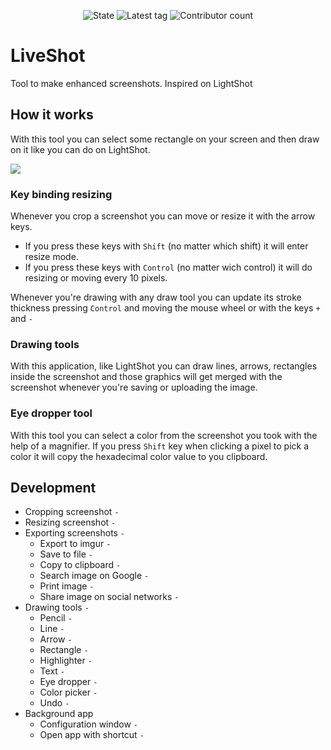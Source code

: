 <p align="center">
  <img src="https://img.shields.io/badge/state-development-blue" alt="State"/> 
  <img src="https://img.shields.io/github/v/tag/KennethGomez/LiveShot"  alt="Latest tag"/> 
  <img src="https://img.shields.io/github/contributors/KennethGomez/LiveShot"  alt="Contributor count"/>
</p>

# LiveShot
Tool to make enhanced screenshots. Inspired on LightShot

## How it works
With this tool you can select some rectangle on your screen and then draw on it like you can do on LightShot.

![](https://i.imgur.com/KqSmVhw.png)

### Key binding resizing
Whenever you crop a screenshot you can move or resize it with the arrow keys.
- If you press these keys with `Shift` (no matter which shift) it will enter resize mode.
- If you press these keys with `Control` (no matter wich control) it will do resizing or moving every 10 pixels.

Whenever you're drawing with any draw tool you can update its stroke thickness pressing `Control` and moving the mouse wheel or with the keys `+` and `-`

### Drawing tools
With this application, like LightShot you can draw lines, arrows, rectangles inside the screenshot and those graphics will get merged with the screenshot whenever you're saving or uploading the image.

### Eye dropper tool
With this tool you can select a color from the screenshot you took with the help of a magnifier.
If you press `Shift` key when clicking a pixel to pick a color it will copy the hexadecimal color value to you clipboard.

## Development
- Cropping screenshot `-`
- Resizing screenshot `-`
- Exporting screenshots `-`
  - Export to imgur `-`
  - Save to file `-`
  - Copy to clipboard `-`
  - Search image on Google `-`
  - Print image `-`
  - Share image on social networks `-`
- Drawing tools `-`
  - Pencil `-`
  - Line `-`
  - Arrow `-`
  - Rectangle `-`
  - Highlighter `-`
  - Text `-`
  - Eye dropper `-`
  - Color picker `-`
  - Undo `-`
- Background app
  - Configuration window `-`
  - Open app with shortcut `-`
